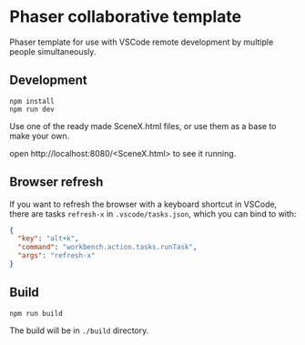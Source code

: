 # Phaser collaborative template

Phaser template for use with VSCode remote development by multiple people simultaneously.

## Development

```
npm install
npm run dev
```

Use one of the ready made SceneX.html files, or use them as a base to make your own.

open http://localhost:8080/<SceneX.html> to see it running.

## Browser refresh

If you want to refresh the browser with a keyboard shortcut in VSCode, there are
tasks `refresh-x` in `.vscode/tasks.json`, which you can bind to with:

```json
{
  "key": "alt+k",
  "command": "workbench.action.tasks.runTask",
  "args": "refresh-x"
}
```

## Build

```
npm run build
```

The build will be in `./build` directory.
